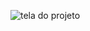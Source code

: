 <p align=*center*>
    <img src=".github/Thumbnail.png" alt="tela do projeto" width=*100%* />
    </p>